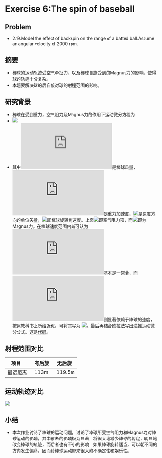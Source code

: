 # Exercise 6:The spin of baseball
## Problem
- 2.19.Model the effect of backspin on the range of a batted ball.Assume an angular velocity of 2000 rpm.
## 摘要
- 棒球的运动轨迹受空气牵扯力，以及棒球自旋受到的Magnus力的影响，使得球的轨迹十分复杂。
- 本题要解决球的后自旋对球的射程范围的影响。
## 研究背景
- 棒球在受到重力，空气阻力及Magnus力的作用下运动微分方程为
- ![](http://latex.codecogs.com/gif.latex?m\frac{d^{2}\vec{r}}{dt^{2}}=m\vec{g}-B_2v^{2}\vec{v}^{0}&plus;S_0\vec{v}\times&space;\vec{w})
- 其中![](http://latex.codecogs.com/gif.latex?m)是棒球质量，![](http://latex.codecogs.com/gif.latex?g)是重力加速度，![](http://latex.codecogs.com/gif.latex?\vec{v}^{0})是速度方向的单位矢量，![](http://latex.codecogs.com/gif.latex?\vec{w})即棒球旋转角速度。上面![](http://latex.codecogs.com/gif.latex?-B_{2}v2\vec{v}^{0})即空气阻力项，而![](http://latex.codecogs.com/gif.latex?S_0\vec{v}\times&space;\vec{w})即为Magnus力。在棒球速度范围内尚可认为![](http://latex.codecogs.com/gif.latex?S_0)基本是一常量，而![](http://latex.codecogs.com/gif.latex?B_2)则显著依赖于棒球的速度，按照教科书上所给近似，可将其写为 ![](http://latex.codecogs.com/gif.latex?\frac{B_2}{m}=0.0039&plus;\frac{0.0058}{1&plus;\epsilon&space;^{\frac{v-35}{5}}})。最后再结合欧拉法写出递推运动微分公式。这是[代码](https://github.com/jiagu999/Computational_Physics_N2015301020066/blob/master/excercise%206_code)。
## 射程范围对比
|项目      |有后旋   |无后旋   |
|---------|---------|---------|
|最远距离  |113m     |119.5m  |
## 运动轨迹对比
![](https://i.loli.net/2017/10/20/59e9ebbfa2959.png)
## 小结
- 本次作业讨论了棒球的运动问题，讨论了棒球所受空气阻力和Magnus力对棒球运动的影响。其中前者的影响极为显著，将很大地减少棒球的射程，明显地改变棒球的轨迹，而后者也有不小的影响，如果棒球旋转适当，可以朝不同的方向发生偏移，因而给棒球运动带来很大的不确定性和娱乐性。
